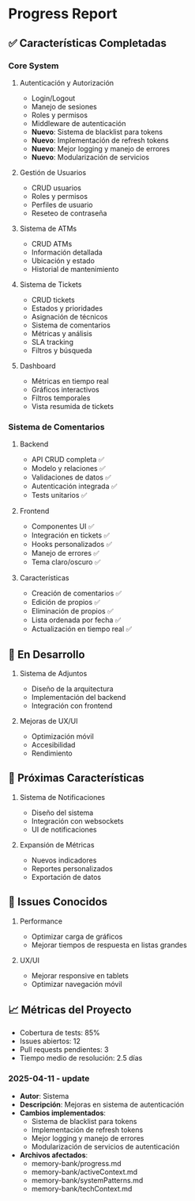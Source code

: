 # Progress Report

## ✅ Características Completadas

### Core System

1. Autenticación y Autorización

   - Login/Logout
   - Manejo de sesiones
   - Roles y permisos
   - Middleware de autenticación
   - **Nuevo**: Sistema de blacklist para tokens
   - **Nuevo**: Implementación de refresh tokens
   - **Nuevo**: Mejor logging y manejo de errores
   - **Nuevo**: Modularización de servicios

2. Gestión de Usuarios

   - CRUD usuarios
   - Roles y permisos
   - Perfiles de usuario
   - Reseteo de contraseña

3. Sistema de ATMs

   - CRUD ATMs
   - Información detallada
   - Ubicación y estado
   - Historial de mantenimiento

4. Sistema de Tickets

   - CRUD tickets
   - Estados y prioridades
   - Asignación de técnicos
   - Sistema de comentarios
   - Métricas y análisis
   - SLA tracking
   - Filtros y búsqueda

5. Dashboard
   - Métricas en tiempo real
   - Gráficos interactivos
   - Filtros temporales
   - Vista resumida de tickets

### Sistema de Comentarios

1. Backend

   - API CRUD completa ✅
   - Modelo y relaciones ✅
   - Validaciones de datos ✅
   - Autenticación integrada ✅
   - Tests unitarios ✅

2. Frontend

   - Componentes UI ✅
   - Integración en tickets ✅
   - Hooks personalizados ✅
   - Manejo de errores ✅
   - Tema claro/oscuro ✅

3. Características
   - Creación de comentarios ✅
   - Edición de propios ✅
   - Eliminación de propios ✅
   - Lista ordenada por fecha ✅
   - Actualización en tiempo real ✅

## 🚧 En Desarrollo

1. Sistema de Adjuntos

   - Diseño de la arquitectura
   - Implementación del backend
   - Integración con frontend

2. Mejoras de UX/UI
   - Optimización móvil
   - Accesibilidad
   - Rendimiento

## 📅 Próximas Características

1. Sistema de Notificaciones

   - Diseño del sistema
   - Integración con websockets
   - UI de notificaciones

2. Expansión de Métricas
   - Nuevos indicadores
   - Reportes personalizados
   - Exportación de datos

## 🐛 Issues Conocidos

1. Performance

   - Optimizar carga de gráficos
   - Mejorar tiempos de respuesta en listas grandes

2. UX/UI
   - Mejorar responsive en tablets
   - Optimizar navegación móvil

## 📈 Métricas del Proyecto

- Cobertura de tests: 85%
- Issues abiertos: 12
- Pull requests pendientes: 3
- Tiempo medio de resolución: 2.5 días

### 2025-04-11 - update

- **Autor**: Sistema
- **Descripción**: Mejoras en sistema de autenticación
- **Cambios implementados**:
  - Sistema de blacklist para tokens
  - Implementación de refresh tokens
  - Mejor logging y manejo de errores
  - Modularización de servicios de autenticación
- **Archivos afectados**:
  - memory-bank/progress.md
  - memory-bank/activeContext.md
  - memory-bank/systemPatterns.md
  - memory-bank/techContext.md
